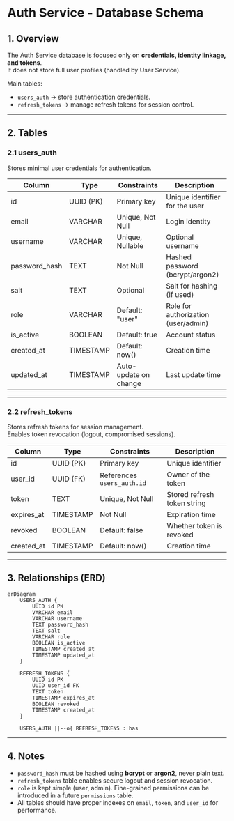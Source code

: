 # Auth Service - Database Schema

## 1. Overview
The Auth Service database is focused only on **credentials, identity linkage, and tokens**.  
It does not store full user profiles (handled by User Service).  

Main tables:
- `users_auth` → store authentication credentials.
- `refresh_tokens` → manage refresh tokens for session control.

---

## 2. Tables

### 2.1 users_auth
Stores minimal user credentials for authentication.

| Column         | Type        | Constraints                     | Description                        |
|----------------|------------|---------------------------------|------------------------------------|
| id             | UUID (PK)  | Primary key                     | Unique identifier for the user     |
| email          | VARCHAR    | Unique, Not Null                | Login identity                     |
| username       | VARCHAR    | Unique, Nullable                | Optional username                   |
| password_hash  | TEXT       | Not Null                        | Hashed password (bcrypt/argon2)    |
| salt           | TEXT       | Optional                        | Salt for hashing (if used)         |
| role           | VARCHAR    | Default: "user"                 | Role for authorization (user/admin)|
| is_active      | BOOLEAN    | Default: true                   | Account status                     |
| created_at     | TIMESTAMP  | Default: now()                  | Creation time                      |
| updated_at     | TIMESTAMP  | Auto-update on change           | Last update time                   |

---

### 2.2 refresh_tokens
Stores refresh tokens for session management.  
Enables token revocation (logout, compromised sessions).

| Column      | Type        | Constraints               | Description                   |
|-------------|------------|---------------------------|-------------------------------|
| id          | UUID (PK)  | Primary key               | Unique identifier             |
| user_id     | UUID (FK)  | References `users_auth.id`| Owner of the token            |
| token       | TEXT       | Unique, Not Null          | Stored refresh token string   |
| expires_at  | TIMESTAMP  | Not Null                  | Expiration time               |
| revoked     | BOOLEAN    | Default: false            | Whether token is revoked      |
| created_at  | TIMESTAMP  | Default: now()            | Creation time                 |

---

## 3. Relationships (ERD)

```mermaid
erDiagram
    USERS_AUTH {
        UUID id PK
        VARCHAR email
        VARCHAR username
        TEXT password_hash
        TEXT salt
        VARCHAR role
        BOOLEAN is_active
        TIMESTAMP created_at
        TIMESTAMP updated_at
    }

    REFRESH_TOKENS {
        UUID id PK
        UUID user_id FK
        TEXT token
        TIMESTAMP expires_at
        BOOLEAN revoked
        TIMESTAMP created_at
    }

    USERS_AUTH ||--o{ REFRESH_TOKENS : has
```

---

## 4. Notes
- `password_hash` must be hashed using **bcrypt** or **argon2**, never plain text.
- `refresh_tokens` table enables secure logout and session revocation.
- `role` is kept simple (user, admin). Fine-grained permissions can be introduced in a future `permissions` table.
- All tables should have proper indexes on `email`, `token`, and `user_id` for performance.
